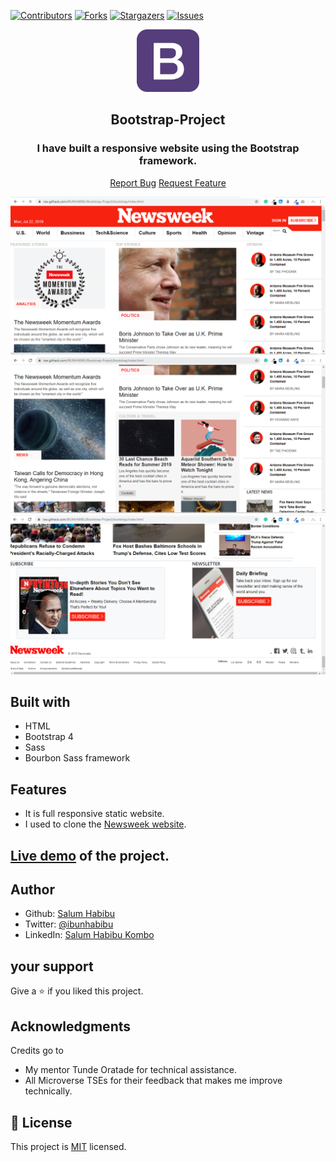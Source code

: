 
[![Contributors][contributors-shield]][contributors-url]
[![Forks][forks-shield]][forks-url]
[![Stargazers][stars-shield]][stars-url]
[![Issues][issues-shield]][issues-url]

<p align="center">
  <a href="git@github.com:IBUNHABIBU/platform-game.git">
    <p align="center"> <img src="https://raw.githubusercontent.com/github/explore/80688e429a7d4ef2fca1e82350fe8e3517d3494d/topics/bootstrap/bootstrap.png" alt="Bootstrap" width="100" height="100"> </p>
  </a>

  <h2 align="center">Bootstrap-Project</h2>
  <h3 align="center"> I have built a responsive website using the Bootstrap framework. </h3>
  
  <p align="center">
    <a href="https://github.com/IBUNHABIBU/Bootstrap-Project/issues">Report Bug</a>
    <a href="https://github.com/IBUNHABIBU/Bootstrap-Project/issues">Request Feature</a>
  </p>
</p>
  
![screenshot](https://github.com/IBUNHABIBU/Bootstrap-Project/blob/master/Assets/images/newsweekhome.PNG)
![screenshot](https://github.com/IBUNHABIBU/Bootstrap-Project/blob/master/Assets/images/newsweekbody.PNG)
![screenshot](https://github.com/IBUNHABIBU/Bootstrap-Project/blob/master/Assets/images/newsweekfooter.PNG)



## Built with 
* HTML
* Bootstrap 4
* Sass
* Bourbon Sass framework

## Features 
* It is full responsive static website.
* I used to clone the [Newsweek website](https://www.newsweek.com/).

## [Live demo](https://raw.githack.com/IBUNHABIBU/Bootstrap-Project/master/index.html "Of the project") of the project.


## Author
* Github: [Salum Habibu](https://github.com/IBUNHABIBU)
* Twitter: [@ibunhabibu](https://twitter.com/Ibunhabibu)
* LinkedIn: [Salum Habibu Kombo](https://www.linkedin.com/in/salum-habibu/)

## your support 
Give a :star: if you liked this project.
## Acknowledgments
Credits go to
- My mentor Tunde Oratade for technical assistance.
- All Microverse TSEs for their feedback that makes me improve technically.
## 📝 License
This project is [MIT](LICENCE) licensed.

[contributors-shield]: https://img.shields.io/github/contributors/IBUNHABIBU/Bootstrap-Project.svg?style=flat-square
[contributors-url]: https://github.com/IBUNHABIBU/Bootstrap-Project/graphs/contributors
[forks-shield]: https://img.shields.io/github/forks/IBUNHABIBU/Bootstrap-Project.svg?style=flat-square
[forks-url]: https://github.com/IBUNHABIBU/Bootstrap-Project/network/members
[stars-shield]: https://img.shields.io/github/stars/IBUNHABIBU/Bootstrap-Project.svg?style=flat-square
[stars-url]: https://github.com/IBUNHABIBU/Bootstrap-Project/stargazers
[issues-shield]: https://img.shields.io/github/issues/IBUNHABIBU/Bootstrap-Project.svg?style=flat-square
[issues-url]: https://github.com/IBUNHABIBU/Bootstrap-Project/issues
